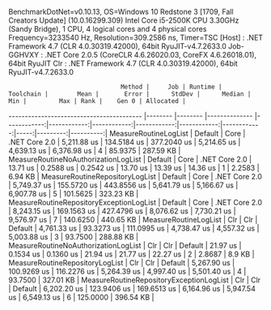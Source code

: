 
BenchmarkDotNet=v0.10.13, OS=Windows 10 Redstone 3 [1709, Fall Creators Update] (10.0.16299.309)
Intel Core i5-2500K CPU 3.30GHz (Sandy Bridge), 1 CPU, 4 logical cores and 4 physical cores
Frequency=3233540 Hz, Resolution=309.2586 ns, Timer=TSC
  [Host]     : .NET Framework 4.7 (CLR 4.0.30319.42000), 64bit RyuJIT-v4.7.2633.0
  Job-GGHVXY : .NET Core 2.0.5 (CoreCLR 4.6.26020.03, CoreFX 4.6.26018.01), 64bit RyuJIT
  Clr        : .NET Framework 4.7 (CLR 4.0.30319.42000), 64bit RyuJIT-v4.7.2633.0


                                   Method |     Job | Runtime |     Toolchain |        Mean |       Error |      StdDev |      Median |         Min |         Max | Rank |    Gen 0 | Allocated |
----------------------------------------- |-------- |-------- |-------------- |------------:|------------:|------------:|------------:|------------:|------------:|-----:|---------:|----------:|
                    MeasureRoutineLogList | Default |    Core | .NET Core 2.0 | 5,211.88 us | 134.5184 us | 377.2040 us | 5,214.65 us | 4,639.13 us | 6,376.98 us |    4 |  85.9375 | 287.59 KB |
     MeasureRoutineNoAuthorizationLogList | Default |    Core | .NET Core 2.0 |    13.71 us |   0.2588 us |   0.2542 us |    13.70 us |    13.39 us |    14.36 us |    1 |   2.2583 |   6.94 KB |
          MeasureRoutineRepositoryLogList | Default |    Core | .NET Core 2.0 | 5,749.37 us | 155.5720 us | 443.8556 us | 5,641.79 us | 5,166.67 us | 6,907.78 us |    5 | 101.5625 | 323.23 KB |
 MeasureRoutineRepositoryExceptionLogList | Default |    Core | .NET Core 2.0 | 8,243.15 us | 169.1563 us | 427.4796 us | 8,076.62 us | 7,730.21 us | 9,576.97 us |    7 | 140.6250 | 440.65 KB |
                    MeasureRoutineLogList |     Clr |     Clr |       Default | 4,761.33 us |  93.3273 us | 111.0995 us | 4,738.47 us | 4,557.32 us | 5,003.88 us |    3 |  93.7500 | 288.88 KB |
     MeasureRoutineNoAuthorizationLogList |     Clr |     Clr |       Default |    21.97 us |   0.1534 us |   0.1360 us |    21.94 us |    21.77 us |    22.27 us |    2 |   2.8687 |    8.9 KB |
          MeasureRoutineRepositoryLogList |     Clr |     Clr |       Default | 5,267.90 us | 100.9269 us | 116.2276 us | 5,264.39 us | 4,997.40 us | 5,501.40 us |    4 |  93.7500 | 327.01 KB |
 MeasureRoutineRepositoryExceptionLogList |     Clr |     Clr |       Default | 6,202.20 us | 123.9406 us | 169.6513 us | 6,164.96 us | 5,947.54 us | 6,549.13 us |    6 | 125.0000 | 396.54 KB |
